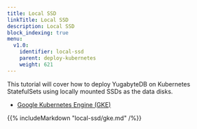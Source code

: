 ```yaml
---
title: Local SSD
linkTitle: Local SSD
description: Local SSD
block_indexing: true
menu:
  v1.0:
    identifier: local-ssd
    parent: deploy-kubernetes
    weight: 621
---
```


This tutorial will cover how to deploy YugabyteDB on Kubernetes StatefulSets using locally mounted SSDs as the data disks.

<ul class="nav nav-tabs nav-tabs-yb">
  <li >
    <a href="#gke" class="nav-link active" id="gke-tab" data-toggle="tab" role="tab" aria-controls="gke" aria-selected="true">
      <i class="fas fa-cubes" aria-hidden="true"></i>
      Google Kubernetes Engine (GKE)
    </a>
  </li>
</ul>

<div class="tab-content">
  <div id="gke" class="tab-pane fade show active" role="tabpanel" aria-labelledby="gke-tab">
    {{% includeMarkdown "local-ssd/gke.md" /%}}
  </div>
</div>
